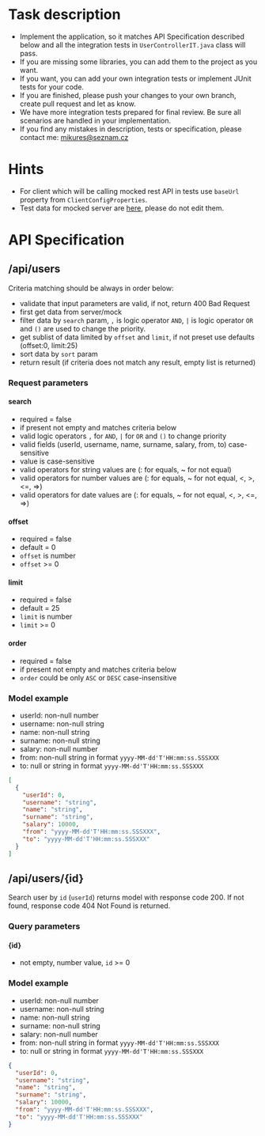 # Task description
* Implement the application, so it matches API Specification described below and all the integration tests in `UserControllerIT.java` class will pass.
* If you are missing some libraries, you can add them to the project as you want. 
* If you want, you can add your own integration tests or implement JUnit tests for your code.
* If you are finished, please push your changes to your own branch, create pull request and let as know.
* We have more integration tests prepared for final review. Be sure all scenarios are handled in your implementation.
* If you find any mistakes in description, tests or specification, please contact me: mikures@seznam.cz

# Hints
* For client which will be calling mocked rest API in tests use `baseUrl` property from `ClientConfigProperties`.
* Test data for mocked server are [here](src/test/resources/__files/test.json), please do not edit them.

# API Specification
## /api/users
Criteria matching should be always in order below:
* validate that input parameters are valid, if not, return 400 Bad Request
* first get data from server/mock
* filter data by `search` param, `,` is logic operator `AND`, `|` is logic operator `OR` and `()` are used to change the priority.
* get sublist of data limited by `offset` and `limit`, if not preset use defaults (offset:0, limit:25)
* sort data by `sort` param
* return result (if criteria does not match any result, empty list is returned)
### Request parameters
#### search
* required = false
* if present not empty and matches criteria below
* valid logic operators `,` for `AND`, `|` for `OR` and `()` to change priority
* valid fields (userId, username, name, surname, salary, from, to) case-sensitive
* value is case-sensitive
* valid operators for string values are (: for equals, ~ for not equal)
* valid operators for number values are (: for equals, ~ for not equal, <, >, <=, =>)
* valid operators for date values are (: for equals, ~ for not equal, <, >, <=, =>)

#### offset
* required = false
* default = 0
* `offset` is number
* `offset` >= 0

#### limit
* required = false
* default = 25
* `limit` is number
* `limit` >= 0

#### order
* required = false
* if present not empty and matches criteria below
* `order` could be only `ASC` or `DESC` case-insensitive

### Model example

* userId: non-null number
* username: non-null string
* name: non-null string 
* surname: non-null string
* salary: non-null number
* from: non-null string in format `yyyy-MM-dd'T'HH:mm:ss.SSSXXX`
* to: null or string in format `yyyy-MM-dd'T'HH:mm:ss.SSSXXX`

```json
[
  {
    "userId": 0,
    "username": "string",
    "name": "string",
    "surname": "string",
    "salary": 10000,
    "from": "yyyy-MM-dd'T'HH:mm:ss.SSSXXX",
    "to": "yyyy-MM-dd'T'HH:mm:ss.SSSXXX"
  }
]
```

## /api/users/{id}
Search user by `id` (`userId`) returns model with response code 200. If not found, response code 404 Not Found is returned.
### Query parameters
#### {id}
* not empty, number value, `id` >= 0

### Model example

* userId: non-null number
* username: non-null string
* name: non-null string
* surname: non-null string
* salary: non-null number
* from: non-null string in format `yyyy-MM-dd'T'HH:mm:ss.SSSXXX`
* to: null or string in format `yyyy-MM-dd'T'HH:mm:ss.SSSXXX`

```json
{
  "userId": 0,
  "username": "string",
  "name": "string",
  "surname": "string",
  "salary": 10000,
  "from": "yyyy-MM-dd'T'HH:mm:ss.SSSXXX",
  "to": "yyyy-MM-dd'T'HH:mm:ss.SSSXXX"
}
```
